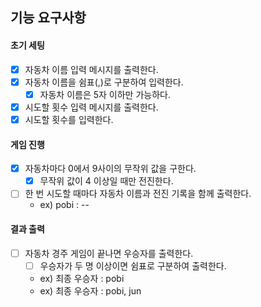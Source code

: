 ## 기능 요구사항

#### 초기 세팅
- [X] 자동차 이름 입력 메시지를 출력한다.
- [X] 자동차 이름을 쉼표(,)로 구분하여 입력한다.
  - [X] 자동차 이름은 5자 이하만 가능하다.
- [X] 시도할 횟수 입력 메시지를 출력한다.
- [X] 시도할 횟수를 입력한다.

#### 게임 진행
- [X] 자동차마다 0에서 9사이의 무작위 값을 구한다.
  - [X] 무작위 값이 4 이상일 때만 전진한다.
- [ ] 한 번 시도할 때마다 자동차 이름과 전진 기록을 함께 출력한다.
  - ex) pobi : --

#### 결과 출력
- [ ] 자동차 경주 게임이 끝나면 우승자를 출력한다.
  - [ ] 우승자가 두 명 이상이면 쉼표로 구분하여 출력한다.
  - ex) 최종 우승자 : pobi
  - ex) 최종 우승자 : pobi, jun